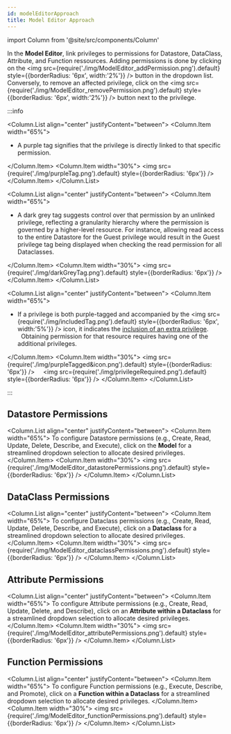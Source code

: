 ```yaml
---
id: modelEditorApproach
title: Model Editor Approach
---
```


import Column from '@site/src/components/Column'   

In the **Model Editor**, link privileges to permissions for Datastore, DataClass, Attribute, and Function ressources. Adding permissions is done by clicking on the <img src={require('./img/ModelEditor_addPermission.png').default} style={{borderRadius: '6px', width:'2%'}} /> button in the dropdown list. Conversely, to remove an affected privilege, click on the <img src={require('./img/ModelEditor_removePermission.png').default} style={{borderRadius: '6px', width:'2%'}} /> button next to the privilege.

:::info

<Column.List align="center" justifyContent="between">
    <Column.Item width="65%">
        <ul>
            <li>A purple tag signifies that the privilege is directly linked to that specific permission.</li>
        </ul>
    </Column.Item>
    <Column.Item width="30%">
        <img src={require('./img/purpleTag.png').default} style={{borderRadius: '6px'}} />
    </Column.Item>
</Column.List>

<Column.List align="center" justifyContent="between">
    <Column.Item width="65%">
        <ul>
            <li>A dark grey tag suggests control over that permission by an unlinked privilege, reflecting a granularity hierarchy where the permission is governed by a higher-level resource. For instance, allowing read access to the entire Datastore for the Guest privilege would result in the Guest privilege tag being displayed when checking the read permission for all Dataclasses.</li>
        </ul>
    </Column.Item>
    <Column.Item width="30%">
        <img src={require('./img/darkGreyTag.png').default} style={{borderRadius: '6px'}} />
    </Column.Item>
</Column.List>

<Column.List align="center" justifyContent="between">
    <Column.Item width="65%">
        <ul>
            <li>If a privilege is both purple-tagged and accompanied by the <img src={require('./img/includedTag.png').default} style={{borderRadius: '6px', width:'5%'}} /> icon, it indicates the <a href="includingPrivileges">inclusion of an extra privilege</a>.</li> &nbsp;
            Obtaining permission for that resource requires having one of the additional privileges.
        </ul>
    </Column.Item>
    <Column.Item width="30%">
        <img src={require('./img/purpleTagged&icon.png').default} style={{borderRadius: '6px'}} />
        &nbsp; &nbsp; 
        <img src={require('./img/privilegeRequired.png').default} style={{borderRadius: '6px'}} />
    </Column.Item>
</Column.List>

:::


## Datastore Permissions

<Column.List align="center" justifyContent="between">
    <Column.Item width="65%">
        To configure Datastore permissions (e.g., Create, Read, Update, Delete, Describe, and Execute), click on the <strong>Model</strong> for a streamlined dropdown selection to allocate desired privileges.
    </Column.Item>
    <Column.Item width="30%">
        <img src={require('./img/ModelEditor_datastorePermissions.png').default} style={{borderRadius: '6px'}} />
    </Column.Item>
</Column.List>


## DataClass Permissions

<Column.List align="center" justifyContent="between">
    <Column.Item width="65%">
        To configure Dataclass permissions (e.g., Create, Read, Update, Delete, Describe, and Execute), click on a <strong>Dataclass</strong> for a streamlined dropdown selection to allocate desired privileges.
    </Column.Item>
    <Column.Item width="30%">
        <img src={require('./img/ModelEditor_dataclassPermissions.png').default} style={{borderRadius: '6px'}} />
    </Column.Item>
</Column.List>


## Attribute Permissions

<Column.List align="center" justifyContent="between">
    <Column.Item width="65%">
        To configure Attribute permissions (e.g., Create, Read, Update, Delete, and Describe), click on an <strong>Attribute within a Dataclass</strong> for a streamlined dropdown selection to allocate desired privileges.
    </Column.Item>
    <Column.Item width="30%">
        <img src={require('./img/ModelEditor_attributePermissions.png').default} style={{borderRadius: '6px'}} />
    </Column.Item>
</Column.List>


## Function Permissions

<Column.List align="center" justifyContent="between">
    <Column.Item width="65%">
        To configure Function permissions (e.g., Execute, Describe, and Promote), click on a <strong>Function within a Dataclass</strong> for a streamlined dropdown selection to allocate desired privileges.
    </Column.Item>
    <Column.Item width="30%">
        <img src={require('./img/ModelEditor_functionPermissions.png').default} style={{borderRadius: '6px'}} />
    </Column.Item>
</Column.List>